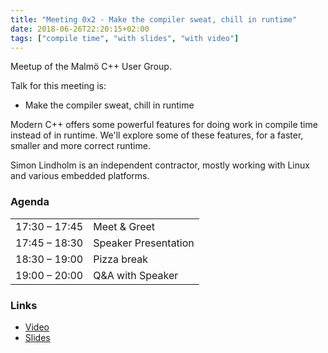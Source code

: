 ```yaml
---
title: "Meeting 0x2 - Make the compiler sweat, chill in runtime"
date: 2018-06-26T22:20:15+02:00
tags: ["compile time", "with slides", "with video"]
---
```

Meetup of the Malmö C++ User Group.

Talk for this meeting is:
- Make the compiler sweat, chill in runtime

Modern C++ offers some powerful features for doing work in compile time instead of in runtime. We'll explore some of these features, for a faster, smaller and more correct runtime.

Simon Lindholm is an independent contractor, mostly working with Linux and various embedded platforms.

### Agenda

|               |              |
|---------------|--------------|
| 17:30 – 17:45 | Meet & Greet |
| 17:45 – 18:30 | Speaker Presentation |
| 18:30 – 19:00 | Pizza break   |
| 19:00 – 20:00 | Q&A with Speaker          |

### Links
* [Video](https://www.youtube.com/watch?v=QoHbSLtrOpA)
* [Slides](https://speakerdeck.com/olafurw/make-the-compiler-sweat-chill-in-runtime-by-simon-lindholm)